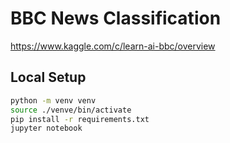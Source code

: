 # BBC News Classification

https://www.kaggle.com/c/learn-ai-bbc/overview

## Local Setup

```sh
python -m venv venv
source ./venve/bin/activate
pip install -r requirements.txt
jupyter notebook
```
